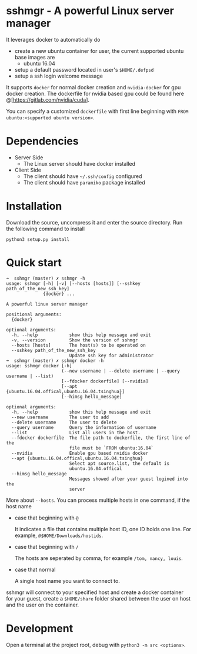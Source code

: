 # sshmgr - A powerful Linux server manager

It leverages docker to automatically do

- create a new ubuntu container for user, the current supported ubuntu base images are
    - ubuntu 16.04
- setup a default password located in user's `$HOME/.defpsd`
- setup a ssh login welcome message

It supports `docker` for normal docker creation and `nvidia-docker` for gpu docker creation.
The dockerfile for nvidia based gpu could be found here
@[https://gitlab.com/nvidia/cuda].

You can specify a customized `dockerfile` with first line beginning with `FROM ubuntu:<supported ubuntu version>`.

# Dependencies

- Server Side
    - The Linux server should have docker installed
- Client Side
    - The client should have `~/.ssh/config` configured
    - The client should have `paramiko` package installed

# Installation

Download the source, uncompress it and enter the source directory. Run the following command to install

    python3 setup.py install

# Quick start

    ➜  sshmgr (master) ✗ sshmgr -h
    usage: sshmgr [-h] [-v] [--hosts [hosts]] [--sshkey path_of_the_new_ssh_key]
                  {docker} ...

    A powerful linux server manager

    positional arguments:
      {docker}

    optional arguments:
      -h, --help            show this help message and exit
      -v, --version         Show the version of sshmgr
      --hosts [hosts]       The host(s) to be operated on
      --sshkey path_of_the_new_ssh_key
                            Update ssh key for administrator
    ➜  sshmgr (master) ✗ sshmgr docker -h
    usage: sshmgr docker [-h]
                         (--new username | --delete username | --query username | --list)
                         [--fdocker dockerfile] [--nvidia]
                         [--apt {ubuntu.16.04.offical,ubuntu.16.04.tsinghua}]
                         [--himsg hello_message]

    optional arguments:
      -h, --help            show this help message and exit
      --new username        The user to add
      --delete username     The user to delete
      --query username      Query the information of username
      --list                List all users in the host.
      --fdocker dockerfile  The file path to dockerfile, the first line of the
                            file must be `FROM ubuntu:16.04`
      --nvidia              Enable gpu based nvidia docker
      --apt {ubuntu.16.04.offical,ubuntu.16.04.tsinghua}
                            Select apt source.list, the default is
                            ubuntu.16.04.offical
      --himsg hello_message
                            Messages showed after your guest logined into the
                            server

More about `--hosts`.  You can process multiple hosts in one command, if the
host name

- case that beginning with `@`

    It indicates a file that contains multiple host ID, one ID holds one line.
    For example, `@$HOME/Downloads/hostids`.

- case that beginning with `/`

    The hosts are seperated by comma, for example `/tom, nancy, louis`.

- case that normal

    A single host name you want to connect to.

sshmgr will connect to your specified host and create a docker container for
your guest, create a `$HOME/share` folder shared between the user on host and the
user on the container.

# Development

Open a terminal at the project root, debug with `python3 -m src <options>`.

